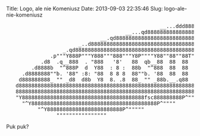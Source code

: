 Title: Logo, ale nie Komeniusz
Date: 2013-09-03 22:35:46
Slug: logo-ale-nie-komeniusz

<pre>
                                                 __...ddd8888888888888bbbpp._
                                      __...qd88888888888888888888888888888888bp..
                              __.qd88888888888888888888888888888888888888888888888b.
                       _..d888888888888888888888888888888888888888888888888888888888p
                  _.qd888888888888888888888888888888888888888888888888888888888888888
              .p"""Y888P"""Y888"""888"""Y8P""""Y88""88""88T""Y88""88P^""^Y8888888888P
           .d8  .q__888  . "888   '8'   88  qb__88  88  88  . Y8  88  q8__88888888P"
        .d8888b  "^888P  d  Y88  : 8 :  88b  "^888  88  88  8. 8  88  8"""888888P"
     .d8888888""b. '88" :8: "88  8 8 8  88""b. '88  88  88  88 '  88  8b  888P"
    d888888888_ "" _d8  d8b  Y8  8. .8  88_ "" _88b.__.q88  88b   88. `" .P"
   d8888888888888888888888888888888888888888888888888888888888888888P^""
   888888888888888888888888888888888888888888888888888888888888P^""
   "Y888888888888888888888888888888888888888fsc888888888P^"""
     "^Y8888888888888888888888888888888888888888P^""""
          "^Y888888888888888888888888P^"""""
                """""""""""""""" 
</pre>
<p>Puk puk?</p>
